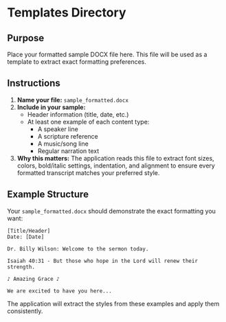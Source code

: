 # Templates Directory

## Purpose

Place your formatted sample DOCX file here. This file will be used as a template to extract exact formatting preferences.

## Instructions

1. **Name your file:** `sample_formatted.docx`
2. **Include in your sample:**
   - Header information (title, date, etc.)
   - At least one example of each content type:
     - A speaker line
     - A scripture reference
     - A music/song line
     - Regular narration text
3. **Why this matters:** The application reads this file to extract font sizes, colors, bold/italic settings, indentation, and alignment to ensure every formatted transcript matches your preferred style.

## Example Structure

Your `sample_formatted.docx` should demonstrate the exact formatting you want:

```
[Title/Header]
Date: [Date]

Dr. Billy Wilson: Welcome to the sermon today.

Isaiah 40:31 - But those who hope in the Lord will renew their strength.

♪ Amazing Grace ♪

We are excited to have you here...
```

The application will extract the styles from these examples and apply them consistently.
